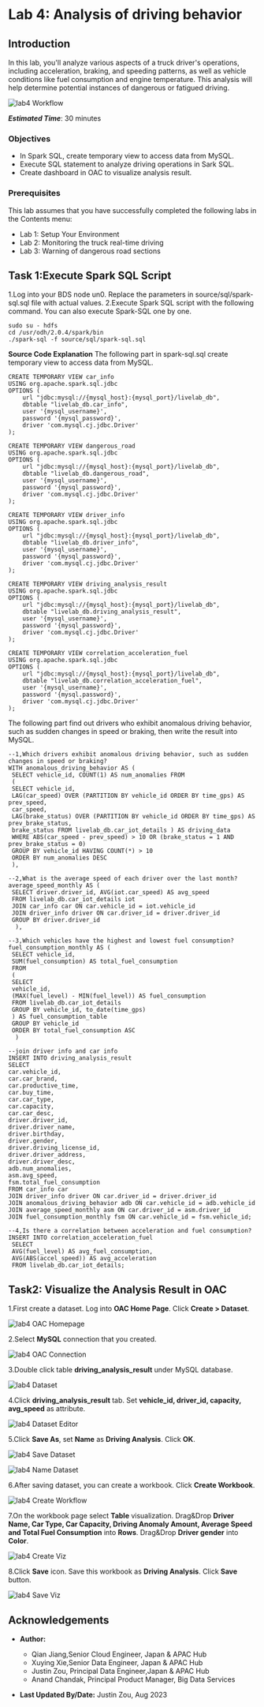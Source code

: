 # Lab 4: Analysis of driving behavior

## Introduction

In this lab, you'll analyze various aspects of a truck driver's operations, including acceleration, braking, and speeding patterns, as well as vehicle conditions like fuel consumption and engine temperature. This analysis will help determine potential instances of dangerous or fatigued driving.

![lab4 Workflow](images/04_lab4_workflow.png "workflow")

***Estimated Time***: 30 minutes

### Objectives

- In Spark SQL, create temporary view to access data from MySQL.
- Execute SQL statement to analyze driving operations in Sark SQL.
- Create dashboard in OAC to visualize analysis result.

### Prerequisites

This lab assumes that you have successfully completed the following labs in the Contents menu:

- Lab 1: Setup Your Environment
- Lab 2: Monitoring the truck real-time driving
- Lab 3: Warning of dangerous road sections

## Task 1:Execute Spark SQL Script

1.Log into your BDS node un0. Replace the parameters in source/sql/spark-sql.sql file with actual values.
2.Execute Spark SQL script with the following command. You can also execute Spark-SQL one by one.

```
sudo su - hdfs
cd /usr/odh/2.0.4/spark/bin
./spark-sql -f source/sql/spark-sql.sql
```

**Source Code Explanation**
The following part in spark-sql.sql create temporary view to access data from MySQL.

```
CREATE TEMPORARY VIEW car_info
USING org.apache.spark.sql.jdbc
OPTIONS (
    url "jdbc:mysql://{mysql_host}:{mysql_port}/livelab_db",
    dbtable "livelab_db.car_info",
    user '{mysql_username}',
    password '{mysql_password}',
    driver 'com.mysql.cj.jdbc.Driver'
);

CREATE TEMPORARY VIEW dangerous_road
USING org.apache.spark.sql.jdbc
OPTIONS (
    url "jdbc:mysql://{mysql_host}:{mysql_port}/livelab_db",
    dbtable "livelab_db.dangerous_road",
    user '{mysql_username}',
    password '{mysql_password}',
    driver 'com.mysql.cj.jdbc.Driver'
);

CREATE TEMPORARY VIEW driver_info
USING org.apache.spark.sql.jdbc
OPTIONS (
    url "jdbc:mysql://{mysql_host}:{mysql_port}/livelab_db",
    dbtable "livelab_db.driver_info",
    user '{mysql_username}',
    password '{mysql_password}',
    driver 'com.mysql.cj.jdbc.Driver'
);

CREATE TEMPORARY VIEW driving_analysis_result
USING org.apache.spark.sql.jdbc
OPTIONS (
    url "jdbc:mysql://{mysql_host}:{mysql_port}/livelab_db",
    dbtable "livelab_db.driving_analysis_result",
    user '{mysql_username}',
    password '{mysql_password}',
    driver 'com.mysql.cj.jdbc.Driver'
);

CREATE TEMPORARY VIEW correlation_acceleration_fuel
USING org.apache.spark.sql.jdbc
OPTIONS (
    url "jdbc:mysql://{mysql_host}:{mysql_port}/livelab_db",
    dbtable "livelab_db.correlation_acceleration_fuel",
    user '{mysql_username}',
    password '{mysql.password}',
    driver 'com.mysql.cj.jdbc.Driver'
);
```

The following part find out drivers who exhibit anomalous driving behavior, such as sudden changes in speed or braking, then write the result into MySQL.

```
--1,Which drivers exhibit anomalous driving behavior, such as sudden changes in speed or braking?
WITH anomalous_driving_behavior AS (
 SELECT vehicle_id, COUNT(1) AS num_anomalies FROM 
 ( 
 SELECT vehicle_id, 
 LAG(car_speed) OVER (PARTITION BY vehicle_id ORDER BY time_gps) AS prev_speed, 
 car_speed, 
 LAG(brake_status) OVER (PARTITION BY vehicle_id ORDER BY time_gps) AS prev_brake_status, 
 brake_status FROM livelab_db.car_iot_details ) AS driving_data 
 WHERE ABS(car_speed - prev_speed) > 10 OR (brake_status = 1 AND prev_brake_status = 0) 
 GROUP BY vehicle_id HAVING COUNT(*) > 10 
 ORDER BY num_anomalies DESC
 ),

--2,What is the average speed of each driver over the last month?
average_speed_monthly AS (
 SELECT driver.driver_id, AVG(iot.car_speed) AS avg_speed 
 FROM livelab_db.car_iot_details iot 
 JOIN car_info car ON car.vehicle_id = iot.vehicle_id
 JOIN driver_info driver ON car.driver_id = driver.driver_id
 GROUP BY driver.driver_id
  ),

--3,Which vehicles have the highest and lowest fuel consumption?
fuel_consumption_monthly AS (
 SELECT vehicle_id, 
 SUM(fuel_consumption) AS total_fuel_consumption 
 FROM 
 ( 
 SELECT 
 vehicle_id, 
 (MAX(fuel_level) - MIN(fuel_level)) AS fuel_consumption 
 FROM livelab_db.car_iot_details 
 GROUP BY vehicle_id, to_date(time_gps)
 ) AS fuel_consumption_table 
 GROUP BY vehicle_id 
 ORDER BY total_fuel_consumption ASC
  )
 
--join driver info and car info
INSERT INTO driving_analysis_result
SELECT
car.vehicle_id,
car.car_brand,
car.productive_time,
car.buy_time,
car.car_type,
car.capacity,
car.car_desc,
driver.driver_id,
driver.driver_name,
driver.birthday,
driver.gender,
driver.driving_license_id,
driver.driver_address,
driver.driver_desc,
adb.num_anomalies,
asm.avg_speed,
fsm.total_fuel_consumption
FROM car_info car
JOIN driver_info driver ON car.driver_id = driver.driver_id
JOIN anomalous_driving_behavior adb ON car.vehicle_id = adb.vehicle_id
JOIN average_speed_monthly asm ON car.driver_id = asm.driver_id
JOIN fuel_consumption_monthly fsm ON car.vehicle_id = fsm.vehicle_id;

--4,Is there a correlation between acceleration and fuel consumption?
INSERT INTO correlation_acceleration_fuel
 SELECT 
 AVG(fuel_level) AS avg_fuel_consumption, 
 AVG(ABS(accel_speed)) AS avg_acceleration 
 FROM livelab_db.car_iot_details;
```

## Task2: Visualize the Analysis Result in OAC

1.First create a dataset. Log into **OAC Home Page**. Click **Create > Dataset**.

![lab4 OAC Homepage](images/04_lab4_1.png "homepage")

2.Select **MySQL** connection that you created.

![lab4 OAC Connection](images/04_lab4_2.png "connection")

3.Double click table **driving_analysis_result** under MySQL database.

![lab4 Dataset](images/04_lab4_3.png "dataset")

4.Click **driving_analysis_result** tab. Set **vehicle_id, driver_id, capacity, avg_speed** as attribute.

![lab4 Dataset Editor](images/04_lab4_4.png "dataset editor")

5.Click **Save As**, set **Name** as **Driving Analysis**. Click **OK**.

![lab4 Save Dataset](images/04_lab4_5.png "save dataset")

![lab4 Name Dataset](images/04_lab4_6.png "name dataset")

6.After saving dataset, you can create a workbook. Click **Create Workbook**.

![lab4 Create Workflow](images/04_lab4_7.png "create workbook")

7.On the workbook page select **Table** visualization. Drag&Drop **Driver Name, Car Type, Car Capacity, Driving Anomaly Amount, Average Speed and Total Fuel Consumption** into **Rows**. Drag&Drop **Driver gender** into **Color**.

![lab4 Create Viz](images/04_lab4_8.png "create viz")

8.Click **Save** icon. Save this workbook as **Driving Analysis**. Click **Save** button.

![lab4 Save Viz](images/04_lab4_9.png "save workbook")


## Acknowledgements

* **Author:**

  * Qian Jiang,Senior Cloud Engineer, Japan & APAC Hub
  * Xuying Xie,Senior Data Engineer, Japan & APAC Hub
  * Justin Zou, Principal Data Engineer,Japan & APAC Hub
  * Anand Chandak, Principal Product Manager, Big Data Services
* **Last Updated By/Date:** Justin Zou, Aug 2023
